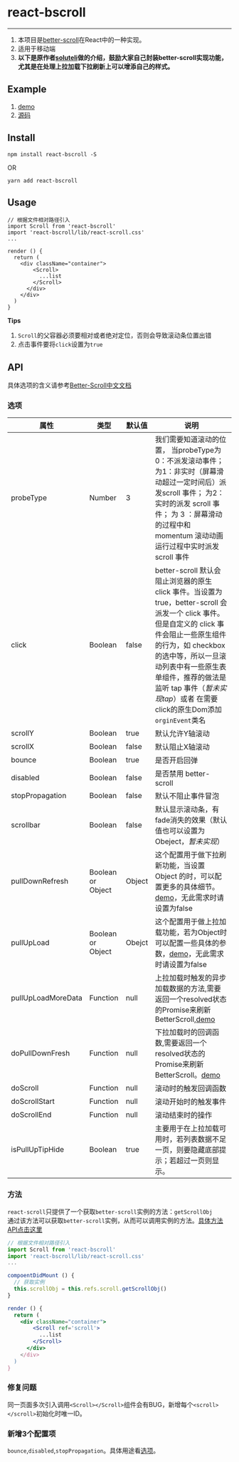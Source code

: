 # react-bscroll
---

1. 本项目是[better-scroll](https://github.com/ustbhuangyi/better-scroll)在React中的一种实现。
2. 适用于移动端
3. **以下是原作者[soluteli](https://github.com/soluteli/react-bscroll)做的介绍，鼓励大家自己封装better-scroll实现功能，尤其是在处理上拉加载下拉刷新上可以增添自己的样式。**
## Example
1. [demo](https://soluteli.github.io/react-bscroll/)   
2. [源码](examples/pages)  

## Install
```
npm install react-bscroll -S
```
OR   
```
yarn add react-bscroll
```


## Usage
```react
// 根据文件相对路径引入
import Scroll from 'react-bscroll'
import 'react-bscroll/lib/react-scroll.css'
...

render () {
  return (
    <div className="container">
        <Scroll>
          ...list
        </Scroll>
      </div>
    </div>
  )
}
```


**Tips**   
1. `Scroll`的父容器必须要相对或者绝对定位，否则会导致滚动条位置出错
2. 点击事件要将`click`设置为`true`

## API
具体选项的含义请参考[Better-Scroll中文文档](https://ustbhuangyi.github.io/better-scroll/doc/zh-hans)

### 选项 
| 属性 | 类型 | 默认值 | 说明 |   
| ---- | ---- | ---- | ---- |  
| probeType | Number | 3 | 我们需要知道滚动的位置， 当probeType为0：不派发滚动事件；为1：非实时（屏幕滑动超过一定时间后）派发scroll 事件； 为2：实时的派发 scroll 事件； 为 3 ：屏幕滑动的过程中和momentum 滚动动画运行过程中实时派发 scroll 事件 |
| click | Boolean | false| better-scroll 默认会阻止浏览器的原生 click 事件。当设置为 true，better-scroll 会派发一个 click 事件。但是自定义的 click 事件会阻止一些原生组件的行为，如 checkbox 的选中等，所以一旦滚动列表中有一些原生表单组件，推荐的做法是监听 tap 事件（*暂未实现tap*）或者 在需要click的原生Dom添加`orginEvent`类名 |   
| scrollY | Boolean | true | 默认允许Y轴滚动 |
| scrollX | Boolean | false | 默认阻止X轴滚动 |
| bounce | Boolean | true | 是否开启回弹 |
| disabled | Boolean | false | 是否禁用 better-scroll |
| stopPropagation | Boolean | false | 默认不阻止事件冒泡 |
| scrollbar | Boolean | false | 默认显示滚动条，有fade消失的效果（默认值也可以设置为Obeject，*暂未实现*） |  
| pullDownRefresh | Boolean or Object | Object | 这个配置用于做下拉刷新功能，当设置 Object 的时，可以配置更多的具体细节。[demo](https://soluteli.github.io/react-bscroll/#/vertical-scroll)，无此需求时请设置为false | 
| pullUpLoad | Boolean or Object | Obejct | 这个配置用于做上拉加载功能，若为Object时可以配置一些具体的参数，[demo](https://soluteli.github.io/react-bscroll/#/vertical-scroll)，无此需求时请设置为false | 
| pullUpLoadMoreData | Function | null | 上拉加载时触发的异步加载数据的方法,需要返回一个resolved状态的Promise来刷新BetterScroll,[demo](https://soluteli.github.io/react-bscroll/#/vertical-scroll)| 
| doPullDownFresh | Function | null | 下拉加载时的回调函数,需要返回一个resolved状态的Promise来刷新BetterScroll。[demo](https://soluteli.github.io/react-bscroll/#/vertical-scroll)| 
| doScroll | Function | null | 滚动时的触发回调函数 | 
| doScrollStart | Function | null | 滚动开始时的触发事件 | 
| doScrollEnd | Function | null | 滚动结束时的操作 | 
| isPullUpTipHide | Boolean | true | 主要用于在上拉加载可用时，若列表数据不足一页，则要隐藏底部提示；若超过一页则显示。 | 

### 方法
`react-scroll`只提供了一个获取`better-scroll`实例的方法：`getScrollObj`   
通过该方法可以获取`better-scroll`实例，从而可以调用实例的方法。[具体方法API点击这里](https://ustbhuangyi.github.io/better-scroll/doc/zh-hans)

```jsx
// 根据文件相对路径引入
import Scroll from 'react-bscroll'
import 'react-bscroll/lib/react-scroll.css'
...

compoentDidMount () {
  // 获取实例
  this.scrollObj = this.refs.scroll.getScrollObj()
}

render () {
  return (
    <div className="container">
        <Scroll ref='scroll'>
          ...list
        </Scroll>
      </div>
    </div>
  )
}
```
### 修复问题
同一页面多次引入调用`<Scroll></Scroll>`组件会有BUG，新增每个`<scroll></scroll>`初始化时唯一ID。

### 新增3个配置项
`bounce`,`disabled`,`stopPropagation`。具体用途看[选项](#api)。

